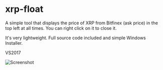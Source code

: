 # xrp-float

A simple tool that displays the price of XRP from Bitfinex (ask price) in the top left at all times. You can right click on it to close it.

It's very lightweight. Full source code included and simple Windows Installer.

VS2017

![Screenshot](https://github.com/RedaBorchardt/xrp-float/raw/master/screenshot.png)
